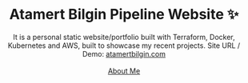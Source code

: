 <!-- PROJECT LOGO -->
<br />
<p align="center">
  <h1 align="center">Atamert Bilgin Pipeline Website ✨</h1>

  <p align="center">
    It is a personal static website/portfolio built with Terraform, Docker, Kubernetes and AWS, built to showcase my recent projects. Site URL / Demo: 
    <a href="www.atamertbilgin.com">atamertbilgin.com</a>
    <br />
    <br />
    <a href="www.atamertbilgin.com">About Me</a>
  </p>
</p>